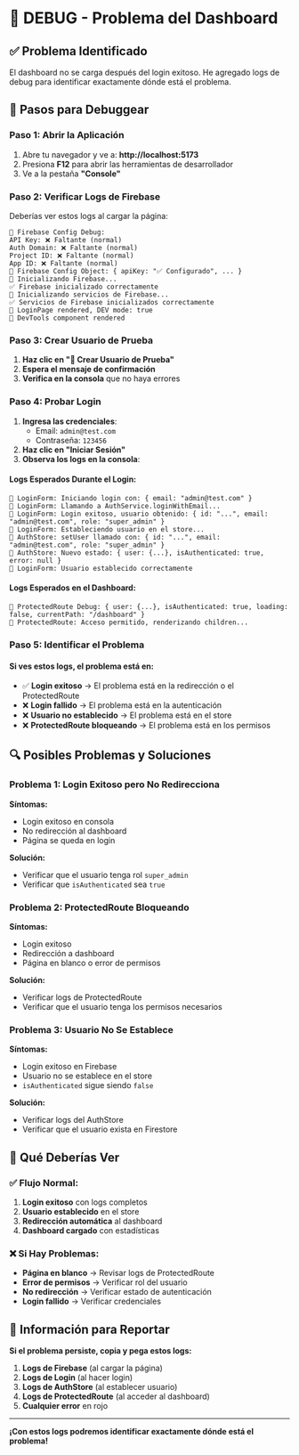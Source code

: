 # 🔧 DEBUG - Problema del Dashboard

## ✅ **Problema Identificado**

El dashboard no se carga después del login exitoso. He agregado logs de debug para identificar exactamente dónde está el problema.

## 🚀 **Pasos para Debuggear**

### **Paso 1: Abrir la Aplicación**
1. Abre tu navegador y ve a: **http://localhost:5173**
2. Presiona **F12** para abrir las herramientas de desarrollador
3. Ve a la pestaña **"Console"**

### **Paso 2: Verificar Logs de Firebase**
Deberías ver estos logs al cargar la página:
```
🔧 Firebase Config Debug:
API Key: ❌ Faltante (normal)
Auth Domain: ❌ Faltante (normal)
Project ID: ❌ Faltante (normal)
App ID: ❌ Faltante (normal)
🔧 Firebase Config Object: { apiKey: "✅ Configurado", ... }
🔧 Inicializando Firebase...
✅ Firebase inicializado correctamente
🔧 Inicializando servicios de Firebase...
✅ Servicios de Firebase inicializados correctamente
🔧 LoginPage rendered, DEV mode: true
🔧 DevTools component rendered
```

### **Paso 3: Crear Usuario de Prueba**
1. **Haz clic en "👤 Crear Usuario de Prueba"**
2. **Espera el mensaje de confirmación**
3. **Verifica en la consola** que no haya errores

### **Paso 4: Probar Login**
1. **Ingresa las credenciales**:
   - Email: `admin@test.com`
   - Contraseña: `123456`
2. **Haz clic en "Iniciar Sesión"**
3. **Observa los logs en la consola**:

#### **Logs Esperados Durante el Login:**
```
🔧 LoginForm: Iniciando login con: { email: "admin@test.com" }
🔧 LoginForm: Llamando a AuthService.loginWithEmail...
🔧 LoginForm: Login exitoso, usuario obtenido: { id: "...", email: "admin@test.com", role: "super_admin" }
🔧 LoginForm: Estableciendo usuario en el store...
🔧 AuthStore: setUser llamado con: { id: "...", email: "admin@test.com", role: "super_admin" }
🔧 AuthStore: Nuevo estado: { user: {...}, isAuthenticated: true, error: null }
🔧 LoginForm: Usuario establecido correctamente
```

#### **Logs Esperados en el Dashboard:**
```
🔧 ProtectedRoute Debug: { user: {...}, isAuthenticated: true, loading: false, currentPath: "/dashboard" }
🔧 ProtectedRoute: Acceso permitido, renderizando children...
```

### **Paso 5: Identificar el Problema**

#### **Si ves estos logs, el problema está en:**
- ✅ **Login exitoso** → El problema está en la redirección o el ProtectedRoute
- ❌ **Login fallido** → El problema está en la autenticación
- ❌ **Usuario no establecido** → El problema está en el store
- ❌ **ProtectedRoute bloqueando** → El problema está en los permisos

## 🔍 **Posibles Problemas y Soluciones**

### **Problema 1: Login Exitoso pero No Redirecciona**
**Síntomas:**
- Login exitoso en consola
- No redirección al dashboard
- Página se queda en login

**Solución:**
- Verificar que el usuario tenga rol `super_admin`
- Verificar que `isAuthenticated` sea `true`

### **Problema 2: ProtectedRoute Bloqueando**
**Síntomas:**
- Login exitoso
- Redirección a dashboard
- Página en blanco o error de permisos

**Solución:**
- Verificar logs de ProtectedRoute
- Verificar que el usuario tenga los permisos necesarios

### **Problema 3: Usuario No Se Establece**
**Síntomas:**
- Login exitoso en Firebase
- Usuario no se establece en el store
- `isAuthenticated` sigue siendo `false`

**Solución:**
- Verificar logs del AuthStore
- Verificar que el usuario exista en Firestore

## 🎯 **Qué Deberías Ver**

### **✅ Flujo Normal:**
1. **Login exitoso** con logs completos
2. **Usuario establecido** en el store
3. **Redirección automática** al dashboard
4. **Dashboard cargado** con estadísticas

### **❌ Si Hay Problemas:**
- **Página en blanco** → Revisar logs de ProtectedRoute
- **Error de permisos** → Verificar rol del usuario
- **No redirección** → Verificar estado de autenticación
- **Login fallido** → Verificar credenciales

## 📝 **Información para Reportar**

**Si el problema persiste, copia y pega estos logs:**
1. **Logs de Firebase** (al cargar la página)
2. **Logs de Login** (al hacer login)
3. **Logs de AuthStore** (al establecer usuario)
4. **Logs de ProtectedRoute** (al acceder al dashboard)
5. **Cualquier error** en rojo

---

**¡Con estos logs podremos identificar exactamente dónde está el problema!**
